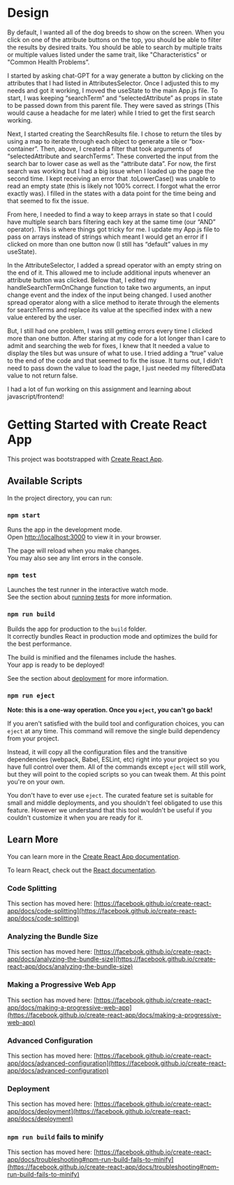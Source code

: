 # Design

By default, I wanted all of the dog breeds to show on the screen. When you click on one of the attribute buttons on the top, you should be able to filter the results by desired traits. You should be able to search by multiple traits or multiple values listed under the same trait, like "Characteristics" or "Common Health Problems”.  

I started by asking chat-GPT for a way generate a button by clicking on the attributes that I had listed in AttributesSelector. Once I adjusted this to my needs and got it working, I moved the useState to the main App.js file. To start, I was keeping “searchTerm” and “selectedAttribute” as props in state to be passed down from this parent file. They were saved as strings (This would cause a headache for me later) while I tried to get the first search working.

Next, I started creating the SearchResults file. I chose to return the tiles by using a map to iterate through each object to generate a tile or “box-container”. Then, above, I created a filter that took arguments of “selectedAttribute and searchTerms”. These converted the input from the search bar to lower case as well as the “attribute data”. For now, the first search was working but I had a big issue when I loaded up the page the second time. I kept receiving an error that .toLowerCase() was unable to read an empty state (this is likely not 100% correct. I forgot what the error exactly was). I filled in the states with a data point for the time being and that seemed to fix the issue. 

From here, I needed to find a way to keep arrays in state so that I could have multiple search bars filtering each key at the same time (our “AND” operator). This is where things got tricky for me. I update my App.js file to pass on arrays instead of strings which meant I would get an error if I clicked on more than one button now (I still has “default” values in my useState).  

In the AttributeSelector, I added a spread operator with an empty string on the end of it. This allowed me to include additional inputs whenever an attribute button was clicked. Below that, I edited my handleSearchTermOnChange function to take two arguments, an input change event and the index of the input being changed. I used another spread operator along with a slice method to iterate through the elements for searchTerms and replace its value at the specified index with a new value entered by the user.

But, I still had one problem, I was still getting errors every time I clicked more than one button. After staring at my code for a lot longer than I care to admit and searching the web for fixes, I knew that It needed a value to display the tiles but was unsure of what to use. I tried adding a “true” value to the end of the code and that seemed to fix the issue. It turns out, I didn’t need to pass down the value to load the page, I just needed my filteredData value to not return false.

I had a lot of fun working on this assignment and learning about javascript/frontend!


# Getting Started with Create React App

This project was bootstrapped with [Create React App](https://github.com/facebook/create-react-app).

## Available Scripts

In the project directory, you can run:

### `npm start`

Runs the app in the development mode.\
Open [http://localhost:3000](http://localhost:3000) to view it in your browser.

The page will reload when you make changes.\
You may also see any lint errors in the console.

### `npm test`

Launches the test runner in the interactive watch mode.\
See the section about [running tests](https://facebook.github.io/create-react-app/docs/running-tests) for more information.

### `npm run build`

Builds the app for production to the `build` folder.\
It correctly bundles React in production mode and optimizes the build for the best performance.

The build is minified and the filenames include the hashes.\
Your app is ready to be deployed!

See the section about [deployment](https://facebook.github.io/create-react-app/docs/deployment) for more information.

### `npm run eject`

**Note: this is a one-way operation. Once you `eject`, you can't go back!**

If you aren't satisfied with the build tool and configuration choices, you can `eject` at any time. This command will remove the single build dependency from your project.

Instead, it will copy all the configuration files and the transitive dependencies (webpack, Babel, ESLint, etc) right into your project so you have full control over them. All of the commands except `eject` will still work, but they will point to the copied scripts so you can tweak them. At this point you're on your own.

You don't have to ever use `eject`. The curated feature set is suitable for small and middle deployments, and you shouldn't feel obligated to use this feature. However we understand that this tool wouldn't be useful if you couldn't customize it when you are ready for it.

## Learn More

You can learn more in the [Create React App documentation](https://facebook.github.io/create-react-app/docs/getting-started).

To learn React, check out the [React documentation](https://reactjs.org/).

### Code Splitting

This section has moved here: [https://facebook.github.io/create-react-app/docs/code-splitting](https://facebook.github.io/create-react-app/docs/code-splitting)

### Analyzing the Bundle Size

This section has moved here: [https://facebook.github.io/create-react-app/docs/analyzing-the-bundle-size](https://facebook.github.io/create-react-app/docs/analyzing-the-bundle-size)

### Making a Progressive Web App

This section has moved here: [https://facebook.github.io/create-react-app/docs/making-a-progressive-web-app](https://facebook.github.io/create-react-app/docs/making-a-progressive-web-app)

### Advanced Configuration

This section has moved here: [https://facebook.github.io/create-react-app/docs/advanced-configuration](https://facebook.github.io/create-react-app/docs/advanced-configuration)

### Deployment

This section has moved here: [https://facebook.github.io/create-react-app/docs/deployment](https://facebook.github.io/create-react-app/docs/deployment)

### `npm run build` fails to minify

This section has moved here: [https://facebook.github.io/create-react-app/docs/troubleshooting#npm-run-build-fails-to-minify](https://facebook.github.io/create-react-app/docs/troubleshooting#npm-run-build-fails-to-minify)
